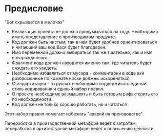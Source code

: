 # Предисловие

"Бог скрывается в мелочах"

- Реализация проекта не должна придумываться на ходу. Необходимо иметь представление о производимом продукте.
- Код должен быть чистым, так в нем будет удобнее ориентироваться и читающий ваш код Вася будет благодарен.
- Имя переменной должно выбираться так же тщательно, как и имя новорожденного.
- Фрагмент кода должен находится именно там, где читатель будет ожидать его увидеть.
- Необходимо избавляться от мусора - комментарии в коде аки разбросынные по комнате носки должны искореняться.
- Стандартизация - в группах необходимо поддерживать единый стиль кодирования и единый набор правил.
- О проекте необходимо размышлять и быть готовым рефакторить его по необходимости.
- Код должен не только хорошо работать, но и читаться

Этот набор правил помогает избежать "аварий на производстве".

Переработка в производственной метафоре ведет к затратам, переработка в архитектурной метафоре ведет к повышению ценности.